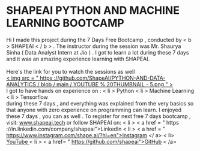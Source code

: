 # SHAPEAI PYTHON AND MACHINE LEARNING BOOTCAMP
Hi I made this project during the 7 Days Free Bootcamp , conducted by < b > SHAPEAI
< / b > . The instructor during the session was Mr. Shaurya Sinha ( Data Analyst Intern at Jio ) . I got to
learn a lot during these 7 days and it was an amazing experience learning with SHAPEAI. 
<br> <br> Here's the link for you to watch the sessions as well <br>
<a href="https://www.youtube.com/playlist?list=PL7z18TDRnbulNEA-59W7wWgCWE8LE0D6h"> < img src = " https ://github.com/ShapeAI/PYTHON-AND-DATA-
ANALYTICS / blob / main / YOUTUBE % 20THUMBNAIL - 5.png " > </a>
<br> I got to have hands on experience on :
< li > Python
< li > Machine Learning
< li > Tensorflow
<br> during these 7 days , and everything was explained from the very basics so that
anyone with zero experience on programming can learn.
I enjoyed these 7 days , you can as well . To register for next free 7 days bootcamp , visit:
<a href="https://www.shapeai.tech"> www.shapeai.tech </a>
or follow SHAPEAI on:
< li > < a href =
" https ://in.linkedin.com/company/shapeai">LinkedIn </a> 
< li > < a href =
" https://www.instagram.com/shape.ai/?hl=en">Instagram </ a>
< li> <a
href = " https://www.youtube.com/channel/UCTUVDLTW9meuDXWcbmISPdA">YouTube </a>
< li > < a href=
" https://github.com/shapeai">GitHub < /a>

